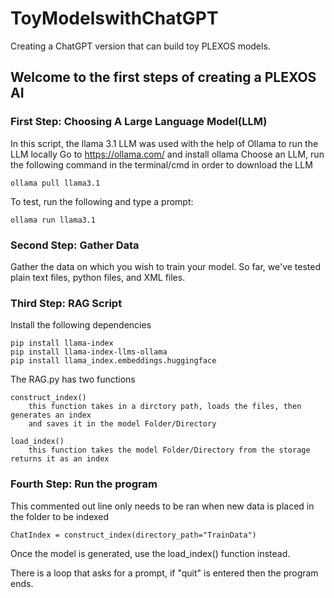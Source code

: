 # ToyModelswithChatGPT
Creating a ChatGPT version that can build toy PLEXOS models.
## Welcome to the first steps of creating a PLEXOS AI

### First Step: Choosing A Large Language Model(LLM)
In this script, the llama 3.1 LLM was used with the help of Ollama to run the LLM locally
Go to https://ollama.com/ and install ollama 
Choose an LLM, run the following command in the terminal/cmd in order to download the LLM
        
    ollama pull llama3.1
To test, run the following and type a prompt:
    
    ollama run llama3.1 
### Second Step: Gather Data
Gather the data on which you wish to train your model. So far, we've tested plain text files, python files, and XML files.

### Third Step: RAG Script
Install the following dependencies 
        
    pip install llama-index
    pip install llama-index-llms-ollama
    pip install llama_index.embeddings.huggingface

The RAG.py has two functions 

    construct_index()
        this function takes in a dirctory path, loads the files, then generates an index
        and saves it in the model Folder/Directory
    
    load_index()
        this function takes the model Folder/Directory from the storage returns it as an index
        
### Fourth Step: Run the program
This commented out line only needs to be ran when new data is placed in the folder to be indexed

    ChatIndex = construct_index(directory_path="TrainData")
Once the model is generated, use the load_index() function instead.

There is a loop that asks for a prompt, if "quit" is entered then the program ends.
